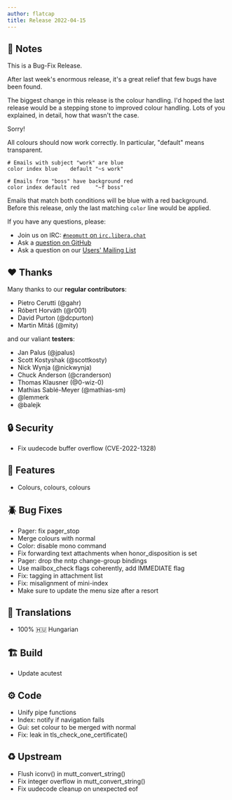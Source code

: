 ```yaml
---
author: flatcap
title: Release 2022-04-15
---
```


## :book: Notes

This is a Bug-Fix Release.

After last week's enormous release, it's a great relief that few bugs have been found.

The biggest change in this release is the colour handling.
I'd hoped the last release would be a stepping stone to improved colour handling.
Lots of you explained, in detail, how that wasn't the case.

Sorry!

All colours should now work correctly.
In particular, "default" means transparent.

```
# Emails with subject "work" are blue
color index blue    default "~s work"

# Emails from "boss" have background red
color index default red     "~f boss"
```

Emails that match both conditions will be blue with a red background.
Before this release, only the last matching `color` line would be applied.

If you have any questions, please:

- Join us on IRC: [`#neomutt` on `irc.libera.chat`](https://web.libera.chat/#neomutt)
- Ask a [question on GitHub](https://github.com/neomutt/neomutt/issues/new?assignees=&labels=type%3Aquestion&template=question.md)
- Ask a question on our [Users' Mailing List](mailto:neomutt-users@neomutt.org)

## :heart: Thanks

Many thanks to our **regular contributors**:

- Pietro Cerutti (@gahr)
- Róbert Horváth (@r001)
- David Purton (@dcpurton)
- Martin Mitáš (@mity)

and our valiant **testers**:

- Jan Palus  (@jpalus)
- Scott Kostyshak  (@scottkosty)
- Nick Wynja (@nickwynja)
- Chuck Anderson (@cranderson)
- Thomas Klausner (@0-wiz-0)
- Mathias Sablé-Meyer (@mathias-sm)
- @lemmerk
- @balejk

## :lock: Security

- Fix uudecode buffer overflow (CVE-2022-1328)

## :gift: Features

- Colours, colours, colours

## :beetle: Bug Fixes

- Pager: fix pager_stop
- Merge colours with normal
- Color: disable mono command
- Fix forwarding text attachments when honor_disposition is set
- Pager: drop the nntp change-group bindings
- Use mailbox_check flags coherently, add IMMEDIATE flag
- Fix: tagging in attachment list
- Fix: misalignment of mini-index
- Make sure to update the menu size after a resort

## :black_flag: Translations

- 100% :hungary: Hungarian

## :building_construction: Build

- Update acutest

## :gear: Code

- Unify pipe functions
- Index: notify if navigation fails
- Gui: set colour to be merged with normal
- Fix: leak in tls_check_one_certificate()

## :recycle: Upstream

- Flush iconv() in mutt_convert_string()
- Fix integer overflow in mutt_convert_string()
- Fix uudecode cleanup on unexpected eof

